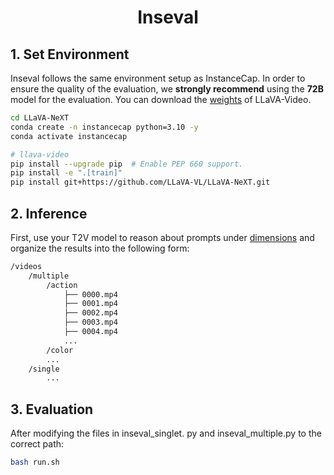 <div align="center">

# Inseval

</div>

## 1. Set Environment
Inseval follows the same environment setup as InstanceCap. In order to ensure the quality of the evaluation, we **strongly recommend** using the **72B** model for the evaluation. You can download the [weights](https://huggingface.co/lmms-lab/LLaVA-Video-72B-Qwen2) of LLaVA-Video.
```bash
cd LLaVA-NeXT
conda create -n instancecap python=3.10 -y
conda activate instancecap

# llava-video
pip install --upgrade pip  # Enable PEP 660 support.
pip install -e ".[train]"
pip install git+https://github.com/LLaVA-VL/LLaVA-NeXT.git
```

## 2. Inference
First, use your T2V model to reason about prompts under [dimensions](.\dimensions) and organize the results into the following form:
```bash
/videos
    /multiple
        /action
            ├── 0000.mp4
            ├── 0001.mp4
            ├── 0002.mp4
            ├── 0003.mp4
            ├── 0004.mp4
            ...
        /color
        ...
    /single
        ...
```

## 3. Evaluation
After modifying the files in inseval_singlet. py and inseval_multiple.py to the correct path:
```bash
bash run.sh
```

